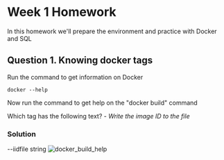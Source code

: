 # Week 1 Homework
In this homework we'll prepare the environment and practice with Docker and SQL

## Question 1. Knowing docker tags

Run the command to get information on Docker 

```docker --help```

Now run the command to get help on the "docker build" command

Which tag has the following text? - *Write the image ID to the file*

### Solution
--iidfile string
![docker_build_help](https://github.com/daurensd/zoomcamp/blob/main/week_1_basics_n_setup/1.1_docker_build_help.png)
